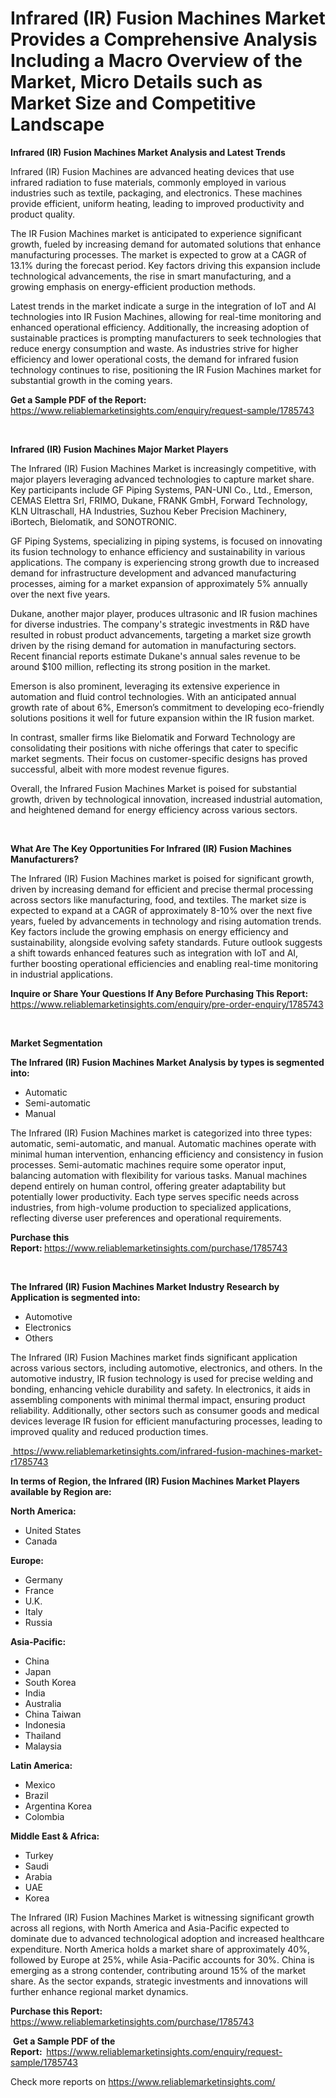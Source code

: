 <p><h1>Infrared (IR) Fusion Machines Market Provides a Comprehensive Analysis Including a Macro Overview of the Market, Micro Details such as Market Size and Competitive Landscape</h1></p><p><strong>Infrared (IR) Fusion Machines Market Analysis and Latest Trends</strong></p>
<p><p>Infrared (IR) Fusion Machines are advanced heating devices that use infrared radiation to fuse materials, commonly employed in various industries such as textile, packaging, and electronics. These machines provide efficient, uniform heating, leading to improved productivity and product quality. </p><p>The IR Fusion Machines market is anticipated to experience significant growth, fueled by increasing demand for automated solutions that enhance manufacturing processes. The market is expected to grow at a CAGR of 13.1% during the forecast period. Key factors driving this expansion include technological advancements, the rise in smart manufacturing, and a growing emphasis on energy-efficient production methods. </p><p>Latest trends in the market indicate a surge in the integration of IoT and AI technologies into IR Fusion Machines, allowing for real-time monitoring and enhanced operational efficiency. Additionally, the increasing adoption of sustainable practices is prompting manufacturers to seek technologies that reduce energy consumption and waste. As industries strive for higher efficiency and lower operational costs, the demand for infrared fusion technology continues to rise, positioning the IR Fusion Machines market for substantial growth in the coming years.</p></p>
<p><strong>Get a Sample PDF of the Report:&nbsp;</strong> <a href="https://www.reliablemarketinsights.com/enquiry/request-sample/1785743?utm_campaign=2951&utm_medium=2&utm_source=Github&utm_content=ia&utm_term=25032025&utm_id=infrared-ir-fusion-machines">https://www.reliablemarketinsights.com/enquiry/request-sample/1785743</a></p>
<p>&nbsp;</p>
<p><strong>Infrared (IR) Fusion Machines Major Market Players</strong></p>
<p><p>The Infrared (IR) Fusion Machines Market is increasingly competitive, with major players leveraging advanced technologies to capture market share. Key participants include GF Piping Systems, PAN-UNI Co., Ltd., Emerson, CEMAS Elettra Srl, FRIMO, Dukane, FRANK GmbH, Forward Technology, KLN Ultraschall, HA Industries, Suzhou Keber Precision Machinery, iBortech, Bielomatik, and SONOTRONIC.</p><p>GF Piping Systems, specializing in piping systems, is focused on innovating its fusion technology to enhance efficiency and sustainability in various applications. The company is experiencing strong growth due to increased demand for infrastructure development and advanced manufacturing processes, aiming for a market expansion of approximately 5% annually over the next five years.</p><p>Dukane, another major player, produces ultrasonic and IR fusion machines for diverse industries. The company's strategic investments in R&D have resulted in robust product advancements, targeting a market size growth driven by the rising demand for automation in manufacturing sectors. Recent financial reports estimate Dukane's annual sales revenue to be around $100 million, reflecting its strong position in the market.</p><p>Emerson is also prominent, leveraging its extensive experience in automation and fluid control technologies. With an anticipated annual growth rate of about 6%, Emerson’s commitment to developing eco-friendly solutions positions it well for future expansion within the IR fusion market.</p><p>In contrast, smaller firms like Bielomatik and Forward Technology are consolidating their positions with niche offerings that cater to specific market segments. Their focus on customer-specific designs has proved successful, albeit with more modest revenue figures.</p><p>Overall, the Infrared Fusion Machines Market is poised for substantial growth, driven by technological innovation, increased industrial automation, and heightened demand for energy efficiency across various sectors.</p></p>
<p>&nbsp;</p>
<p><strong>What Are The Key Opportunities For Infrared (IR) Fusion Machines Manufacturers?</strong></p>
<p><p>The Infrared (IR) Fusion Machines market is poised for significant growth, driven by increasing demand for efficient and precise thermal processing across sectors like manufacturing, food, and textiles. The market size is expected to expand at a CAGR of approximately 8-10% over the next five years, fueled by advancements in technology and rising automation trends. Key factors include the growing emphasis on energy efficiency and sustainability, alongside evolving safety standards. Future outlook suggests a shift towards enhanced features such as integration with IoT and AI, further boosting operational efficiencies and enabling real-time monitoring in industrial applications.</p></p>
<p><strong>Inquire or Share Your Questions If Any Before Purchasing This Report:</strong> <a href="https://www.reliablemarketinsights.com/enquiry/pre-order-enquiry/1785743?utm_campaign=2951&utm_medium=2&utm_source=Github&utm_content=ia&utm_term=25032025&utm_id=infrared-ir-fusion-machines">https://www.reliablemarketinsights.com/enquiry/pre-order-enquiry/1785743</a></p>
<p>&nbsp;</p>
<p><strong>Market Segmentation</strong></p>
<p><strong>The Infrared (IR) Fusion Machines Market Analysis by types is segmented into:</strong></p>
<p><ul><li>Automatic</li><li>Semi-automatic</li><li>Manual</li></ul></p>
<p><p>The Infrared (IR) Fusion Machines market is categorized into three types: automatic, semi-automatic, and manual. Automatic machines operate with minimal human intervention, enhancing efficiency and consistency in fusion processes. Semi-automatic machines require some operator input, balancing automation with flexibility for various tasks. Manual machines depend entirely on human control, offering greater adaptability but potentially lower productivity. Each type serves specific needs across industries, from high-volume production to specialized applications, reflecting diverse user preferences and operational requirements.</p></p>
<p><strong>Purchase this Report:&nbsp;</strong><a href="https://www.reliablemarketinsights.com/purchase/1785743?utm_campaign=2951&utm_medium=2&utm_source=Github&utm_content=ia&utm_term=25032025&utm_id=infrared-ir-fusion-machines">https://www.reliablemarketinsights.com/purchase/1785743</a></p>
<p>&nbsp;</p>
<p><strong>The Infrared (IR) Fusion Machines Market Industry Research by Application is segmented into:</strong></p>
<p><ul><li>Automotive</li><li>Electronics</li><li>Others</li></ul></p>
<p><p>The Infrared (IR) Fusion Machines market finds significant application across various sectors, including automotive, electronics, and others. In the automotive industry, IR fusion technology is used for precise welding and bonding, enhancing vehicle durability and safety. In electronics, it aids in assembling components with minimal thermal impact, ensuring product reliability. Additionally, other sectors such as consumer goods and medical devices leverage IR fusion for efficient manufacturing processes, leading to improved quality and reduced production times.</p></p>
<p><a href="https://www.reliablemarketinsights.com/infrared-fusion-machines-market-r1785743?utm_campaign=2951&utm_medium=2&utm_source=Github&utm_content=ia&utm_term=25032025&utm_id=infrared-ir-fusion-machines">&nbsp;https://www.reliablemarketinsights.com/infrared-fusion-machines-market-r1785743</a></p>
<p><strong>In terms of Region, the Infrared (IR) Fusion Machines Market Players available by Region are:</strong></p>
<p>
    <p> <strong> North America: </strong>
        <ul>
            <li>United States</li>
            <li>Canada</li>
        </ul>
        </p> 
    <p> <strong> Europe: </strong>
        <ul>
            <li>Germany</li>
            <li>France</li>
            <li>U.K.</li>
            <li>Italy</li>
            <li>Russia</li>
        </ul>
        </p> 
    <p> <strong> Asia-Pacific: </strong>
        <ul>
            <li>China</li>
            <li>Japan</li>
            <li>South Korea</li>
            <li>India</li>
            <li>Australia</li>
            <li>China Taiwan</li>
            <li>Indonesia</li>
            <li>Thailand</li>
            <li>Malaysia</li>
        </ul>
        </p> 
    <p> <strong> Latin America: </strong>
        <ul>
            <li>Mexico</li>
            <li>Brazil</li>
            <li>Argentina Korea</li>
            <li>Colombia</li>
        </ul>
        </p> 
    <p> <strong> Middle East & Africa: </strong>
        <ul>
            <li>Turkey</li>
            <li>Saudi</li>
            <li>Arabia</li>
            <li>UAE</li>
            <li>Korea</li>
        </ul>
    </p>
    </p>
<p><p>The Infrared (IR) Fusion Machines Market is witnessing significant growth across all regions, with North America and Asia-Pacific expected to dominate due to advanced technological adoption and increased healthcare expenditure. North America holds a market share of approximately 40%, followed by Europe at 25%, while Asia-Pacific accounts for 30%. China is emerging as a strong contender, contributing around 15% of the market share. As the sector expands, strategic investments and innovations will further enhance regional market dynamics.</p></p>
<p><strong>Purchase this Report: </strong><a href="https://www.reliablemarketinsights.com/purchase/1785743?utm_campaign=2951&utm_medium=2&utm_source=Github&utm_content=ia&utm_term=25032025&utm_id=infrared-ir-fusion-machines">https://www.reliablemarketinsights.com/purchase/1785743</a></p>
<p>&nbsp;<strong>Get a Sample PDF of the Report:&nbsp;&nbsp;</strong><a href="https://www.reliablemarketinsights.com/enquiry/request-sample/1785743?utm_campaign=2951&utm_medium=2&utm_source=Github&utm_content=ia&utm_term=25032025&utm_id=infrared-ir-fusion-machines">https://www.reliablemarketinsights.com/enquiry/request-sample/1785743</a></p>
<p><strong></strong></p>
<p>Check more reports on <a href="https://www.reliablemarketinsights.com/?utm_campaign=2951&utm_medium=2&utm_source=Github&utm_content=ia&utm_term=25032025&utm_id=infrared-ir-fusion-machines">https://www.reliablemarketinsights.com/</a></p>